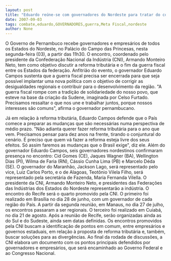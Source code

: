 ```yaml
---
layout: post
title: "Eduardo reúne-se com governadores do Nordeste para tratar do combate à guerra fiscal"
date: 2007-09-03
tags: combate,eduardo,GOVERNADORES,guerra,Meta Fiscal,nordeste
author: None
---
```

O Governo de Pernambuco recebe governadores e empres&aacute;rios de todos os Estados do Nordeste, no Pal&aacute;cio do Campo das Princesas, nesta segunda-feira (03), a partir das 11h30. 
O encontro, coordenado pelo presidente da Confedera&ccedil;&atilde;o Nacional da Ind&uacute;stria (CNI), Armando Monteiro Neto, tem como objetivo discutir a reforma tribut&aacute;ria e o fim da guerra fiscal entre os Estados da federa&ccedil;&atilde;o. 
Anfitri&atilde;o do evento, o governador Eduardo Campos&nbsp;sustenta que a guerra fiscal precisa ser encerrada para que seja poss&iacute;vel&nbsp;implantar&nbsp;uma&nbsp;nova pol&iacute;tica com o objetivo de corrigir as desigualdades regionais e&nbsp;contribuir para o desenvolvimento da regi&atilde;o. 
&quot;A guerra fiscal rompe com a tradi&ccedil;&atilde;o de solidariedade do nosso povo, que esteve na base da cria&ccedil;&atilde;o da Sudene, imaginada por Celso Furtado. Precisamos ressaltar o que nos une e trabalhar juntos, porque nossos interesses s&atilde;o comuns&quot;, afirma o governador pernambucano. 

J&aacute; em rela&ccedil;&atilde;o &agrave; reforma tribut&aacute;ria, Eduardo Campos defende que o Pa&iacute;s comece a preparar as mudan&ccedil;as que s&atilde;o necess&aacute;rias numa perspectiva de m&eacute;dio prazo. 
&quot;N&atilde;o adianta querer fazer reforma tribut&aacute;ria para o ano que vem. Precisamos pensar para dez anos na frente, tirando o conjuntural do cen&aacute;rio. &Eacute; preciso que quem v&aacute; fazer a reforma esteja livre dos seus efeitos. S&oacute; assim faremos as mudan&ccedil;as que o Brasil exige&quot;, diz ele. 
Al&eacute;m do governador Eduardo Campos, seis governadores nordestinos confirmaram presen&ccedil;a no encontro: Cid Gomes (CE), Jaques Wagner (BA), Wellington Dias (PI), Wilma de Faria (RN), C&aacute;ssio Cunha Lima (PB) e Marcelo D&eacute;da (SE). 
O governador do Maranh&atilde;o, Jackson Lago, ser&aacute; representado pelo vice, Luiz Carlos Porto, e o de Alagoas, Teot&ocirc;nio Vilela Filho, ser&aacute; representado pela secret&aacute;ria de Fazenda, Maria Fernanda Vilella. 
O presidente da CNI, Armando Monteiro Neto, e presidentes das Federa&ccedil;&otilde;es das Ind&uacute;strias dos Estados do Nordeste representar&atilde;o a ind&uacute;stria. 
O encontro do Recife ser&aacute; o quarto promovido pela CNI. O primeiro foi realizado em Bras&iacute;lia no dia 28 de junho, com um governador de cada regi&atilde;o do Pa&iacute;s.&nbsp;A partir da segunda reuni&atilde;o, em Manaus, no dia 27 de julho, os encontros passaram a ser regionais. O terceiro foi realizado em Cuiab&aacute;, no dia 21 de agosto.&nbsp;Ap&oacute;s a reuni&atilde;o de Recife, ser&atilde;o organizadas ainda as do Sul e do Sudeste, ainda sem datas definidas. 
Os encontros promovidos pela CNI buscam a identifica&ccedil;&atilde;o de pontos em comum, entre empres&aacute;rios e governos estaduais, em rela&ccedil;&atilde;o &agrave; proposta de reforma tribut&aacute;ria e, tamb&eacute;m, buscar solu&ccedil;&otilde;es para as diverg&ecirc;ncias. 
Ao final da rodada de discuss&otilde;es, a CNI elabora um documento com os pontos principais defendidos por governadores e empres&aacute;rios, que ser&aacute; encaminhado ao Governo Federal e ao Congresso Nacional.&nbsp; 